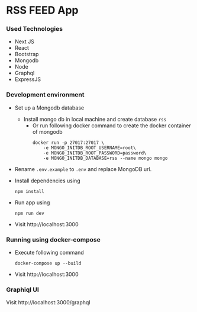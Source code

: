 # RSS FEED App

### Used Technologies

- Next JS
- React
- Bootstrap
- Mongodb
- Node
- Graphql
- ExpressJS


### Development environment

- Set up a Mongodb database 
    - Install mongo db in local machine and create database `rss`
      - Or run following docker command to create the docker container of mongodb
        ```
        docker run -p 27017:27017 \
            -e MONGO_INITDB_ROOT_USERNAME=root\
            -e MONGO_INITDB_ROOT_PASSWORD=password\
            -e MONGO_INITDB_DATABASE=rss --name mongo mongo
         ```


- Rename `.env.example` to `.env` and replace MongoDB url.
- Install dependencies using
  ```      
  npm install
  ```
- Run app using 
  ```      
  npm run dev
  ```
- Visit http://localhost:3000


### Running using docker-compose

- Execute following command
  ```
  docker-compose up --build
  ```
- Visit http://localhost:3000

### Graphiql UI


 Visit http://localhost:3000/graphql
  
